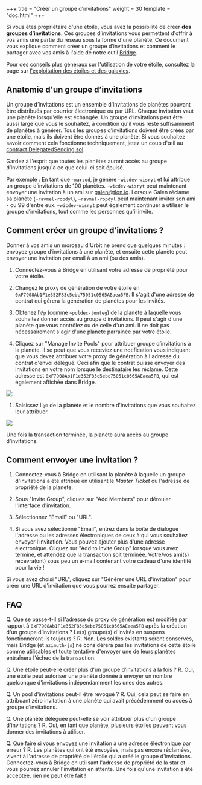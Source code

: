 +++
title = "Créer un groupe d’invitations"
weight = 30
template = "doc.html"
+++

Si vous êtes propriétaire d'une étoile, vous avez la possibilité de créer **des groupes d’invitations**. Ces groupes d’invitations vous permettent d'offrir à vos amis une partie du réseau sous la forme d'une planète. Ce document vous explique comment créer un groupe d’invitations et comment le partager avec vos amis à l'aide de notre outil [Bridge](https://bridge.urbit.org/).

Pour des conseils plus généraux sur l'utilisation de votre étoile, consultez la page sur [l'exploitation des étoiles et des galaxies](https://operators.urbit.org/manual).

## Anatomie d'un groupe d’invitations

Un groupe d’invitations est un ensemble d'invitations de planètes pouvant être distribués par courrier électronique ou par URL. Chaque invitation vaut une planète lorsqu'elle est échangée. Un groupe d’invitations peut être aussi large que vous le souhaitez, à condition qu'il vous reste suffisamment de planètes à générer. Tous les groupes d’invitations doivent être créés par une étoile, mais ils doivent être donnés à une planète. Si vous souhaitez savoir comment cela fonctionne techniquement, jetez un coup d'œil au [contract DelegatedSending.sol](https://github.com/urbit/azimuth/blob/master/contracts/DelegatedSending.sol).

Gardez à l'esprit que toutes les planètes auront accès au groupe d’invitations jusqu'à ce que celui-ci soit épuisé.

Par exemple : En tant que `~marzod`, je génère `~wicdev-wisryt` et lui attribue un groupe d’invitations de 100 planètes. `~wicdev-wisryt` peut maintenant envoyer une invitation à un ami sur galen@tlon.io. Lorsque Galen réclame sa planète (`~ravmel-ropdyl`), `~ravmel-ropdyl` peut maintenant inviter son ami - ou 99 d'entre eux. `~wicdev-wisryt` peut également continuer à utiliser le groupe d’invitations, tout comme les personnes qu'il invite.

## Comment créer un groupe d’invitations ?

Donner à vos amis un morceau d'Urbit ne prend que quelques minutes : envoyez groupe d’invitations  à une planète, et ensuite cette planète peut envoyer une invitation par email à un ami (ou des amis).

1. Connectez-vous à Bridge en utilisant votre adresse de propriété pour votre étoile.

2. Changez le proxy de génération de votre étoile en `0xF7908Ab1F1e352F83c5ebc75051c0565AEaea5FB`. Il s'agit d'une adresse de contrat qui gérera la génération de planètes pour les invités.

3. Obtenez l'`@p` (comme `~poldec-tonteg`) de la planète à laquelle vous souhaitez donner accès au groupe d’invitations. Il peut s'agir d'une planète que vous contrôlez ou de celle d'un ami. Il ne doit pas nécessairement s'agir d'une planète parrainée par votre étoile.

4. Cliquez sur "Manage Invite Pools" pour attribuer groupe d’invitations à la planète. Il se peut que vous receviez une notification vous indiquant que vous devez attribuer votre proxy de génération à l'adresse du contrat d'envoi délégué. Ceci afin que le contrat puisse envoyer des invitations en votre nom lorsque le destinataire les réclame. Cette adresse est `0xF7908Ab1F1e352F83c5ebc75051c0565AEaea5FB`, qui est également affichée dans Bridge.

![](https://media.urbit.org/docs/invite-pool/browser-point.png)

1. Saisissez l'`@p` de la planète et le nombre d'invitations que vous souhaitez leur attribuer.

![](https://media.urbit.org/docs/invite-pool/browser-create-pool.png)

Une fois la transaction terminée, la planète aura accès au groupe d’invitations.

## Comment envoyer une invitation ?

1. Connectez-vous à Bridge en utilisant la planète à laquelle un groupe d'invitations a été attribué en utilisant le *Master Ticket* ou l'adresse de propriété de la planète.

2. Sous "Invite Group", cliquez sur "Add Members" pour dérouler l'interface d'invitation.

3. Sélectionnez "Email" ou "URL".

4. Si vous avez sélectionné "Email", entrez dans la boîte de dialogue l'adresse ou les adresses électroniques de ceux à qui vous souhaitez envoyer l’invitation. Vous pouvez ajouter plus d'une adresse électronique. Cliquez sur "Add to Invite Group" lorsque vous avez terminé, et attendez que la transaction soit terminée. Votre/vos ami(s) recevra(ont) sous peu un e-mail contenant votre cadeau d'une identité pour la vie !

Si vous avez choisi "URL", cliquez sur "Générer une URL d'invitation" pour créer une URL d'invitation que vous pourrez ensuite partager.

## FAQ

Q. Que se passe-t-il si l'adresse du proxy de génération est modifiée par rapport à `0xF7908Ab1F1e352F83c5ebc75051c0565AEaea5FB` après la création d'un groupe d’invitations ? Le(s) groupe(s) d'invités en suspens fonctionneront ils toujours ? 
R. Non. Les soldes existants seront conservés, mais Bridge (et `azimuth-js`) ne considèrera pas les invitations de cette étoile comme utilisables et toute tentative d'envoyer une de leurs planètes entraînera l'échec de la transaction.

Q. Une étoile peut-elle créer plus d'un groupe d’invitations à la fois ? 
R. Oui, une étoile peut autoriser une planète donnée à envoyer un nombre quelconque d'invitations indépendamment les unes des autres.

Q. Un pool d'invitations peut-il être révoqué ? 
R. Oui, cela peut se faire en attribuant zéro invitation à une planète qui avait précédemment eu accès à groupe d’invitations.

Q. Une planète déléguée peut-elle se voir attribuer plus d'un groupe d'invitations ? 
R. Oui, en tant que planète, plusieurs étoiles peuvent vous donner des invitations à utiliser.

Q. Que faire si vous envoyez une invitation à une adresse électronique par erreur ? 
R. Les planètes qui ont été envoyées, mais pas encore réclamées, vivent à l'adresse de propriété de l'étoile qui a créé le groupe d'invitations. Connectez-vous à Bridge en utilisant l'adresse de propriété de la star et vous pourrez annuler l'invitation en attente. Une fois qu'une invitation a été acceptée, rien ne peut être fait !
